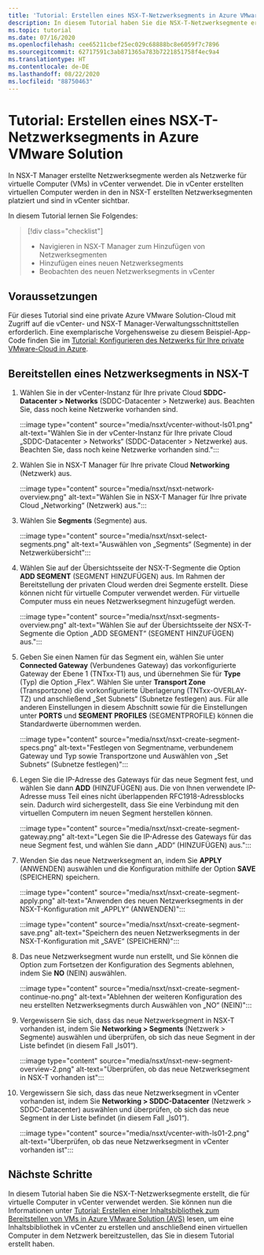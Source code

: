 ```yaml
---
title: 'Tutorial: Erstellen eines NSX-T-Netzwerksegments in Azure VMware Solution'
description: In diesem Tutorial haben Sie die NSX-T-Netzwerksegmente erstellt, die für virtuelle Computer in vCenter verwendet werden.
ms.topic: tutorial
ms.date: 07/16/2020
ms.openlocfilehash: cee65211cbef25ec029c68888bc8e6059f7c7896
ms.sourcegitcommit: 62717591c3ab871365a783b7221851758f4ec9a4
ms.translationtype: HT
ms.contentlocale: de-DE
ms.lasthandoff: 08/22/2020
ms.locfileid: "88750463"
---
```

# <a name="tutorial-create-an-nsx-t-network-segment-in-azure-vmware-solution"></a>Tutorial: Erstellen eines NSX-T-Netzwerksegments in Azure VMware Solution

In NSX-T Manager erstellte Netzwerksegmente werden als Netzwerke für virtuelle Computer (VMs) in vCenter verwendet. Die in vCenter erstellten virtuellen Computer werden in den in NSX-T erstellten Netzwerksegmenten platziert und sind in vCenter sichtbar.

In diesem Tutorial lernen Sie Folgendes:

> [!div class="checklist"]
> * Navigieren in NSX-T Manager zum Hinzufügen von Netzwerksegmenten
> * Hinzufügen eines neuen Netzwerksegments
> * Beobachten des neuen Netzwerksegments in vCenter

## <a name="prerequisites"></a>Voraussetzungen

Für dieses Tutorial sind eine private Azure VMware Solution-Cloud mit Zugriff auf die vCenter- und NSX-T Manager-Verwaltungsschnittstellen erforderlich. Eine exemplarische Vorgehensweise zu diesem Beispiel-App-Code finden Sie im [Tutorial: Konfigurieren des Netzwerks für Ihre private VMware-Cloud in Azure](tutorial-configure-networking.md).

## <a name="provision-a-network-segment-in-nsx-t"></a>Bereitstellen eines Netzwerksegments in NSX-T

1. Wählen Sie in der vCenter-Instanz für Ihre private Cloud **SDDC-Datacenter > Networks** (SDDC-Datacenter > Netzwerke) aus. Beachten Sie, dass noch keine Netzwerke vorhanden sind.

   :::image type="content" source="media/nsxt/vcenter-without-ls01.png" alt-text="Wählen Sie in der vCenter-Instanz für Ihre private Cloud „SDDC-Datacenter > Networks“ (SDDC-Datacenter > Netzwerke) aus. Beachten Sie, dass noch keine Netzwerke vorhanden sind.":::

1. Wählen Sie in NSX-T Manager für Ihre private Cloud **Networking** (Netzwerk) aus.

   :::image type="content" source="media/nsxt/nsxt-network-overview.png" alt-text="Wählen Sie in NSX-T Manager für Ihre private Cloud „Networking“ (Netzwerk) aus.":::

1. Wählen Sie **Segments** (Segmente) aus.

   :::image type="content" source="media/nsxt/nsxt-select-segments.png" alt-text="Auswählen von „Segments“ (Segmente) in der Netzwerkübersicht":::

1. Wählen Sie auf der Übersichtsseite der NSX-T-Segmente die Option **ADD SEGMENT** (SEGMENT HINZUFÜGEN) aus. Im Rahmen der Bereitstellung der privaten Cloud werden drei Segmente erstellt. Diese können nicht für virtuelle Computer verwendet werden.  Für virtuelle Computer muss ein neues Netzwerksegment hinzugefügt werden.

   :::image type="content" source="media/nsxt/nsxt-segments-overview.png" alt-text="Wählen Sie auf der Übersichtsseite der NSX-T-Segmente die Option „ADD SEGMENT“ (SEGMENT HINZUFÜGEN) aus.":::

1. Geben Sie einen Namen für das Segment ein, wählen Sie unter **Connected Gateway** (Verbundenes Gateway) das vorkonfigurierte Gateway der Ebene 1 (TNTxx-T1) aus, und übernehmen Sie für **Type** (Typ) die Option „Flex“. Wählen Sie unter **Transport Zone** (Transportzone) die vorkonfigurierte Überlagerung (TNTxx-OVERLAY-TZ) und anschließend „Set Subnets“ (Subnetze festlegen) aus. Für alle anderen Einstellungen in diesem Abschnitt sowie für die Einstellungen unter **PORTS** und **SEGMENT PROFILES** (SEGMENTPROFILE) können die Standardwerte übernommen werden.

   :::image type="content" source="media/nsxt/nsxt-create-segment-specs.png" alt-text="Festlegen von Segmentname, verbundenem Gateway und Typ sowie Transportzone und Auswählen von „Set Subnets“ (Subnetze festlegen)":::

1. Legen Sie die IP-Adresse des Gateways für das neue Segment fest, und wählen Sie dann **ADD** (HINZUFÜGEN) aus. Die von Ihnen verwendete IP-Adresse muss Teil eines nicht überlappenden RFC1918-Adressblocks sein. Dadurch wird sichergestellt, dass Sie eine Verbindung mit den virtuellen Computern im neuen Segment herstellen können.

   :::image type="content" source="media/nsxt/nsxt-create-segment-gateway.png" alt-text="Legen Sie die IP-Adresse des Gateways für das neue Segment fest, und wählen Sie dann „ADD“ (HINZUFÜGEN) aus.":::

1. Wenden Sie das neue Netzwerksegment an, indem Sie **APPLY** (ANWENDEN) auswählen und die Konfiguration mithilfe der Option **SAVE** (SPEICHERN) speichern.

   :::image type="content" source="media/nsxt/nsxt-create-segment-apply.png" alt-text="Anwenden des neuen Netzwerksegments in der NSX-T-Konfiguration mit „APPLY“ (ANWENDEN)":::

   :::image type="content" source="media/nsxt/nsxt-create-segment-save.png" alt-text="Speichern des neuen Netzwerksegments in der NSX-T-Konfiguration mit „SAVE“ (SPEICHERN)":::

1. Das neue Netzwerksegment wurde nun erstellt, und Sie können die Option zum Fortsetzen der Konfiguration des Segments ablehnen, indem Sie **NO** (NEIN) auswählen.

   :::image type="content" source="media/nsxt/nsxt-create-segment-continue-no.png" alt-text="Ablehnen der weiteren Konfiguration des neu erstellten Netzwerksegments durch Auswählen von „NO“ (NEIN)":::

1. Vergewissern Sie sich, dass das neue Netzwerksegment in NSX-T vorhanden ist, indem Sie **Networking > Segments** (Netzwerk > Segmente) auswählen und überprüfen, ob sich das neue Segment in der Liste befindet (in diesem Fall „ls01“).

   :::image type="content" source="media/nsxt/nsxt-new-segment-overview-2.png" alt-text="Überprüfen, ob das neue Netzwerksegment in NSX-T vorhanden ist":::

1. Vergewissern Sie sich, dass das neue Netzwerksegment in vCenter vorhanden ist, indem Sie **Networking > SDDC-Datacenter** (Netzwerk > SDDC-Datacenter) auswählen und überprüfen, ob sich das neue Segment in der Liste befindet (in diesem Fall „ls01“).

   :::image type="content" source="media/nsxt/vcenter-with-ls01-2.png" alt-text="Überprüfen, ob das neue Netzwerksegment in vCenter vorhanden ist":::

## <a name="next-steps"></a>Nächste Schritte

In diesem Tutorial haben Sie die NSX-T-Netzwerksegmente erstellt, die für virtuelle Computer in vCenter verwendet werden. Sie können nun die Informationen unter [Tutorial: Erstellen einer Inhaltsbibliothek zum Bereitstellen von VMs in Azure VMware Solution (AVS)](tutorial-deploy-vm-content-library.md) lesen, um eine Inhaltsbibliothek in vCenter zu erstellen und anschließend einen virtuellen Computer in dem Netzwerk bereitzustellen, das Sie in diesem Tutorial erstellt haben.

<!-- LINKS - external-->

<!-- LINKS - internal -->
